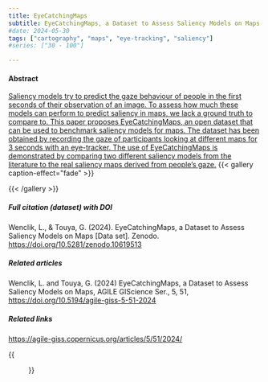 ```yaml
---
title: EyeCatchingMaps
subtitle: EyeCatchingMaps, a Dataset to Assess Saliency Models on Maps
#date: 2024-05-30
tags: ["cartography", "maps", "eye-tracking", "saliency"]
#series: ["30 - 100"]

---
```


#### Abstract
[Saliency models try to predict the gaze behaviour of people in the first seconds of their observation of an image. To assess how much these models can perform to predict saliency in maps, we lack a ground truth to compare to. This paper proposes EyeCatchingMaps, an open dataset that can be used to benchmark saliency models for maps. The dataset has been obtained by recording the gaze of participants looking at different maps for 3 seconds with an eye-tracker. The use of EyeCatchingMaps is demonstrated by comparing two different saliency models from the literature to the real saliency maps derived from people’s gaze.](https://agile-giss.copernicus.org/articles/5/51/2024/)
{{< gallery caption-effect="fade" >}}

{{< /gallery >}}
##### Full citation (dataset) with DOI
Wenclik, L., & Touya, G. (2024). EyeCatchingMaps, a Dataset to Assess Saliency Models on Maps [Data set]. Zenodo. https://doi.org/10.5281/zenodo.10619513

##### Related articles
Wenclik, L. and Touya, G. (2024) EyeCatchingMaps, a Dataset to Assess Saliency Models on Maps, AGILE GIScience Ser., 5, 51, https://doi.org/10.5194/agile-giss-5-51-2024

##### Related links
https://agile-giss.copernicus.org/articles/5/51/2024/

{{<figure src="/Open-Metadata-Platform-for-Map-Usability_v2/img/img05.jpg">}}
<!--more-->
